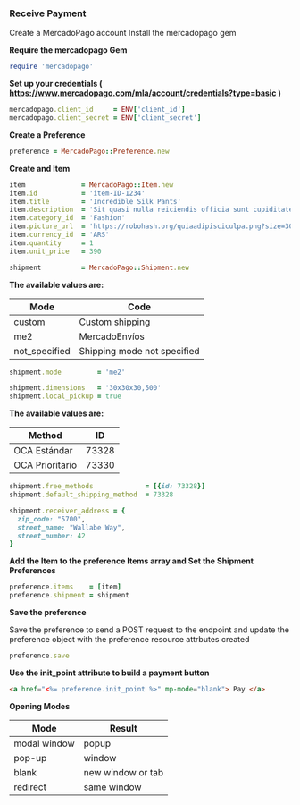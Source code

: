 ### Receive Payment

Create a MercadoPago account 
Install the mercadopago gem 

**Require the mercadopago Gem**

```ruby
require 'mercadopago'
```

**Set up your credentials ( https://www.mercadopago.com/mla/account/credentials?type=basic )**

```ruby
mercadopago.client_id     = ENV['client_id']
mercadopago.client_secret = ENV['client_secret']
```

**Create a Preference**

```ruby
preference = MercadoPago::Preference.new
```

**Create and Item**

```ruby
item              = MercadoPago::Item.new
item.id           = 'item-ID-1234'
item.title        = 'Incredible Silk Pants'
item.description  = 'Sit quasi nulla reiciendis officia sunt cupiditate.'
item.category_id  = 'Fashion'
item.picture_url  = 'https://robohash.org/quiaadipisciculpa.png?size=300x300&set=set1'
item.currency_id  = 'ARS'
item.quantity     = 1
item.unit_price   = 390

shipment          = MercadoPago::Shipment.new
```

**The available values are:**

Mode | Code
------------ | -------------
custom         |   Custom shipping
me2            |   MercadoEnvíos
not_specified  |   Shipping mode not specified

```ruby
shipment.mode         = 'me2'
```

```ruby
shipment.dimensions   = '30x30x30,500'
shipment.local_pickup = true
```

**The available values are:**

Method | ID
------------ | -------------
OCA Estándar    | 73328
OCA Prioritario | 73330

```ruby
shipment.free_methods             = [{id: 73328}]
shipment.default_shipping_method  = 73328

shipment.receiver_address = {
  zip_code: "5700",
  street_name: "Wallabe Way", 
  street_number: 42
}
```

**Add the Item to the preference Items array and Set the Shipment Preferences**

```ruby
preference.items    = [item]
preference.shipment = shipment
```

**Save the preference**

Save the preference to send a POST request to the endpoint and update the preference object with the preference resource attrbutes created

```ruby
preference.save
```

**Use the init_point attribute to build a payment button**

```html
<a href="<%= preference.init_point %>" mp-mode="blank"> Pay </a>
```

**Opening Modes**

Mode | Result
------------ | -------------
modal window | popup 
pop-up       | window
blank        | new window or tab
redirect     | same window

